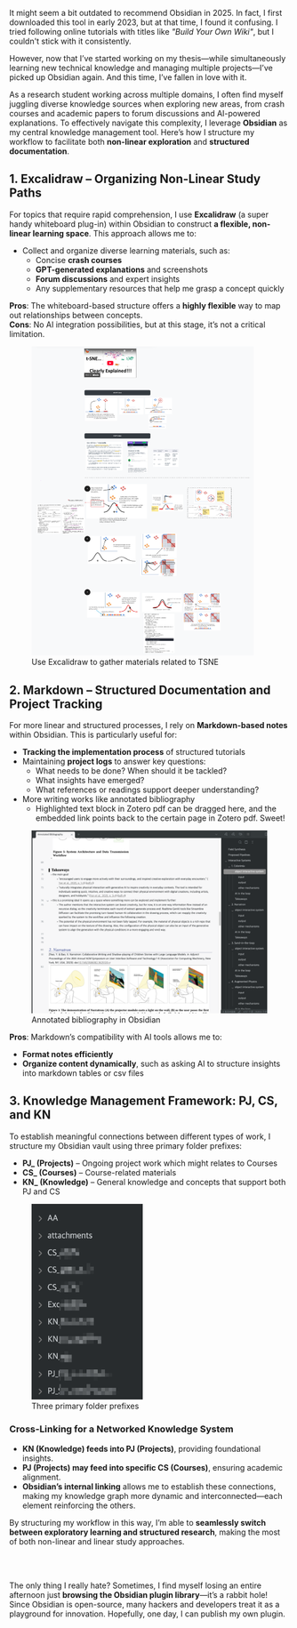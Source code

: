 
It might seem a bit outdated to recommend Obsidian in 2025. In fact, I first downloaded this tool in early 2023, but at that time, I found it confusing. I tried following online tutorials with titles like *"Build Your Own Wiki"*, but I couldn't stick with it consistently.  

However, now that I’ve started working on my thesis—while simultaneously learning new technical knowledge and managing multiple projects—I’ve picked up Obsidian again. And this time, I’ve fallen in love with it.  

As a research student working across multiple domains, I often find myself juggling diverse knowledge sources when exploring new areas, from crash courses and academic papers to forum discussions and AI-powered explanations. To effectively navigate this complexity, I leverage **Obsidian** as my central knowledge management tool. Here’s how I structure my workflow to facilitate both **non-linear exploration** and **structured documentation**.  

## **1. Excalidraw – Organizing Non-Linear Study Paths**  
For topics that require rapid comprehension, I use **Excalidraw** (a super handy whiteboard plug-in) within Obsidian to construct **a flexible, non-linear learning space**. This approach allows me to:  
- Collect and organize diverse learning materials, such as:  
  - Concise **crash courses**  
  - **GPT-generated explanations** and screenshots  
  - **Forum discussions** and expert insights  
  - Any supplementary resources that help me grasp a concept quickly  

**Pros**: The whiteboard-based structure offers a **highly flexible** way to map out relationships between concepts.  
**Cons**: No AI integration possibilities, but at this stage, it’s not a critical limitation.  

<figure>

<img src="https://raw.githubusercontent.com/zzww-code/what/master/202503051618620.png" width='400'>

<figcaption>Use Excalidraw to gather materials related to TSNE</figcaption>

</figure>

## **2. Markdown – Structured Documentation and Project Tracking**  

For more linear and structured processes, I rely on **Markdown-based notes** within Obsidian. This is particularly useful for:  

- **Tracking the implementation process** of structured tutorials  
- Maintaining **project logs** to answer key questions:  
	- What needs to be done? When should it be tackled?  
	- What insights have emerged?  
	- What references or readings support deeper understanding?  
- More writing works like annotated bibliography
	- Highlighted text block in Zotero pdf can be dragged here, and the embedded link points back to the certain page in Zotero pdf. Sweet! 
<figure>

<img src="https://raw.githubusercontent.com/zzww-code/what/master/202503051623675.png">

<figcaption>Annotated bibliography in Obsidian</figcaption>

</figure>


**Pros**: Markdown’s compatibility with AI tools allows me to:  
  - **Format notes efficiently**  
  - **Organize content dynamically**, such as asking AI to structure insights into markdown tables or csv files


## **3. Knowledge Management Framework: PJ, CS, and KN**  

To establish meaningful connections between different types of work, I structure my Obsidian vault using three primary folder prefixes:  

- **PJ_ (Projects)** – Ongoing project work which might relates to Courses
- **CS_ (Courses)** – Course-related materials  
- **KN_ (Knowledge)** – General knowledge and concepts that support both PJ and CS  

<figure>
    <img src="https://raw.githubusercontent.com/zzww-code/what/master/202503051625819.png" width="200">
    <figcaption>Three primary folder prefixes</figcaption>
</figure>


### Cross-Linking for a Networked Knowledge System

- **KN (Knowledge) feeds into PJ (Projects)**, providing foundational insights.  
- **PJ (Projects) may feed into specific CS (Courses)**, ensuring academic alignment.  
- **Obsidian’s internal linking** allows me to establish these connections, making my knowledge graph more dynamic and interconnected—each element reinforcing the others.  

By structuring my workflow in this way, I’m able to **seamlessly switch between exploratory learning and structured research**, making the most of both non-linear and linear study approaches.  

<br>
<br>

The only thing I really hate? Sometimes, I find myself losing an entire afternoon just **browsing the Obsidian plugin library**—it’s a rabbit hole! Since Obsidian is open-source, many hackers and developers treat it as a playground for innovation. Hopefully, one day, I can publish my own plugin.  
